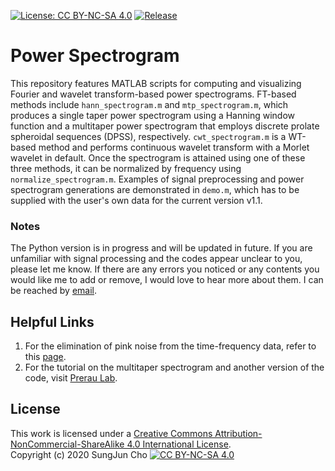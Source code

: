 [![License: CC BY-NC-SA 4.0](https://img.shields.io/badge/License-CC&20BY--NC--SA%204.0-lightgrey.svg)](https://creativecommons.org/licenses/by-nc-sa/4.0/)
[![Release](https://img.shields.io/github/release/scho97/power_spectrogram.svg)](https://github.com/scho97/power_spectrogram/releases/latest)

# Power Spectrogram
This repository features MATLAB scripts for computing and visualizing Fourier and wavelet transform-based power spectrograms. FT-based methods include `hann_spectrogram.m` and `mtp_spectrogram.m`, which produces a single taper power spectrogram using a Hanning window function and a multitaper power spectrogram that employs discrete prolate spheroidal sequences (DPSS), respectively. `cwt_spectrogram.m` is a WT-based method and performs continuous wavelet transform with a Morlet wavelet in default. Once the spectrogram is attained using one of these three methods, it can be normalized by frequency using `normalize_spectrogram.m`. 
Examples of signal preprocessing and power spectrogram generations are demonstrated in `demo.m`, which has to be supplied with the user's own data for the current version v1.1.

### Notes
The Python version is in progress and will be updated in future. If you are unfamiliar with signal processing and the codes appear unclear to you, please let me know. If there are any errors you noticed or any contents you would like me to add or remove, I would love to hear more about them. I can be reached by [email](mailto:scho20@uchciago.edu).

## Helpful Links
1. For the elimination of pink noise from the time-frequency data, refer to this [page](https://www.mathworks.com/matlabcentral/fileexchange/82470-pink-1-f-noise-elimination-for-time-frequency-data?s_tid=srchtitle).
2. For the tutorial on the multitaper spectrogram and another version of the code, visit [Prerau Lab](https://prerau.bwh.harvard.edu/multitaper/).

## License
This work is licensed under a
[Creative Commons Attribution-NonCommercial-ShareAlike 4.0 International License](https://creativecommons.org/licenses/by-nc-sa/4.0/).  
Copyright (c) 2020 SungJun Cho [![CC BY-NC-SA 4.0](https://licensebuttons.net/l/by-nc-sa/4.0/88x31.png)](https://creativecommons.org/licenses/by-nc-sa/4.0/)
